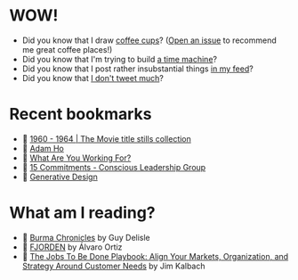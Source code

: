 # WOW!

- Did you know that I draw [coffee cups](https://papercups.mamuso.net/)? ([Open an issue](https://github.com/mamuso/papercups/issues) to recommend me great coffee places!)
- Did you know that I'm trying to build [a time machine](https://github.com/mamuso/fluxcapacitor)?
- Did you know that I post rather insubstantial things [in my feed](https://feed.mamuso.net/)?
- Did you know that [I don't tweet much](https://twitter.com/mamuso)?

# Recent bookmarks

- 👀 [1960 - 1964 | The Movie title stills collection](http://annyas.com/screenshots/1960-1964/)
- 👀 [Adam Ho](https://www.adamho.com/)
- 👀 [What Are You Working For?](https://jackmcdade.com/what-are-you-working-for?ref=brianlovin.com)
- 👀 [15 Commitments - Conscious Leadership Group](https://conscious.is/15-commitments)
- 👀 [Generative Design](http://www.generative-gestaltung.de/2/)


# What am I reading?

- 📘 [Burma Chronicles](https://www.goodreads.com/book/show/3023792) by Guy Delisle
- 📘 [FJORDEN](https://www.goodreads.com/book/show/13008650) by Álvaro Ortiz
- 📘 [The Jobs To Be Done Playbook: Align Your Markets, Organization, and Strategy Around Customer Needs](https://www.goodreads.com/book/show/52105688) by Jim Kalbach

